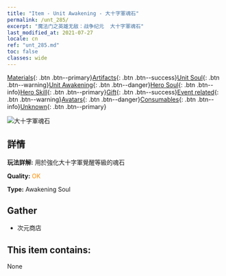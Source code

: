 ```yaml
---
title: "Item - Unit Awakening - 大十字軍魂石"
permalink: /unt_285/
excerpt: "魔法门之英雄无敌：战争纪元  大十字軍魂石"
last_modified_at: 2021-07-27
locale: cn
ref: "unt_285.md"
toc: false
classes: wide
---
```

 [Materials](/ItemsCN/){: .btn .btn--primary}[Artifacts](/ItemsCN/Artifacts/){: .btn .btn--success}[Unit Soul](/ItemsCN/UnitSoul/){: .btn .btn--warning}[Unit Awakening](/ItemsCN/UnitAwakening/){: .btn .btn--danger}[Hero Soul](/ItemsCN/HeroSoul/){: .btn .btn--info}[Hero Skill](/ItemsCN/HeroSkill/){: .btn .btn--primary}[Gift](/ItemsCN/Gift/){: .btn .btn--success}[Event related](/ItemsCN/Events/){: .btn .btn--warning}[Avatars](/ItemsCN/Avatars/){: .btn .btn--danger}[Consumables](/ItemsCN/Consumables/){: .btn .btn--info}[Unknown](/ItemsCN/Unknown/){: .btn .btn--primary}

 ![大十字軍魂石](/images/u/tia_shizijun.jpg)

## 詳情
 **玩法詳解:** 用於強化大十字軍覺醒等級的魂石

 **Quality:** <span style="color: #FF8C00">OK</span>

 **Type:** Awakening Soul

## Gather

*    次元商店 

## This item contains:

  None

